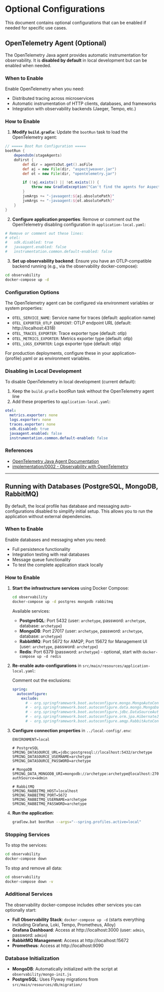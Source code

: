 # Optional Configurations

This document contains optional configurations that can be enabled if needed for specific use cases.

## OpenTelemetry Agent (Optional)

The OpenTelemetry Java agent provides automatic instrumentation for observability. It is **disabled by default** in local development but can be enabled when needed.

### When to Enable

Enable OpenTelemetry when you need:
- Distributed tracing across microservices
- Automatic instrumentation of HTTP clients, databases, and frameworks
- Integration with observability backends (Jaeger, Tempo, etc.)

### How to Enable

1. **Modify `build.gradle`**: Update the `bootRun` task to load the OpenTelemetry agent:

```groovy
// ===== Boot Run Configuration =====
bootRun {
    dependsOn(stageAgents)
    doFirst {
        def dir = agentsOut.get().asFile
        def aj = new File(dir, "aspectjweaver.jar")
        def ot = new File(dir, "opentelemetry.jar")

        if (!aj.exists() || !ot.exists()) {
            throw new GradleException("Can't find the agents for AspectJ/OpenTelemetry.")
        }
        jvmArgs += "-javaagent:${aj.absolutePath}"
        jvmArgs += "-javaagent:${ot.absolutePath}"
    }
}
```

2. **Configure application properties**: Remove or comment out the OpenTelemetry disabling configuration in `application-local.yaml`:

```yaml
# Remove or comment out these lines:
# otel:
#   sdk.disabled: true
#   javaagent.enabled: false
#   instrumentation.common.default-enabled: false
```

3. **Set up observability backend**: Ensure you have an OTLP-compatible backend running (e.g., via the observability docker-compose):

```bash
cd observability
docker-compose up -d
```

### Configuration Options

The OpenTelemetry agent can be configured via environment variables or system properties:

- `OTEL_SERVICE_NAME`: Service name for traces (default: application name)
- `OTEL_EXPORTER_OTLP_ENDPOINT`: OTLP endpoint URL (default: http://localhost:4318)
- `OTEL_TRACES_EXPORTER`: Trace exporter type (default: otlp)
- `OTEL_METRICS_EXPORTER`: Metrics exporter type (default: otlp)
- `OTEL_LOGS_EXPORTER`: Logs exporter type (default: otlp)

For production deployments, configure these in your application-{profile}.yaml or as environment variables.

### Disabling in Local Development

To disable OpenTelemetry in local development (current default):

1. Keep the `build.gradle` bootRun task without the OpenTelemetry agent line
2. Add these properties to `application-local.yaml`:

```yaml
otel:
  metrics.exporter: none
  logs.exporter: none
  traces.exporter: none
  sdk.disabled: true
  javaagent.enabled: false
  instrumentation.common.default-enabled: false
```

### References

- [OpenTelemetry Java Agent Documentation](https://opentelemetry.io/docs/languages/java/automatic/)
- [implementation/0002 - Observability with OpenTelemetry](adr/implementation/0002-observability-with-opentelemetry.md)

---

## Running with Databases (PostgreSQL, MongoDB, RabbitMQ)

By default, the local profile has database and messaging auto-configurations disabled to simplify initial setup. This allows you to run the application without external dependencies.

### When to Enable

Enable databases and messaging when you need:
- Full persistence functionality
- Integration testing with real databases
- Message queue functionality
- To test the complete application stack locally

### How to Enable

1. **Start the infrastructure services** using Docker Compose:
   ```bash
   cd observability
   docker-compose up -d postgres mongodb rabbitmq
   ```

   Available services:
   - **PostgreSQL**: Port 5432 (user: `archetype`, password: `archetype`, database: `archetype`)
   - **MongoDB**: Port 27017 (user: `archetype`, password: `archetype`, database: `archetype`)
   - **RabbitMQ**: Port 5672 for AMQP, Port 15672 for Management UI (user: `archetype`, password: `archetype`)
   - **Redis**: Port 6379 (password: `archetype`) - optional, start with `docker-compose up -d redis`

2. **Re-enable auto-configurations** in `src/main/resources/application-local.yaml`:
   
   Comment out the exclusions:
   ```yaml
   spring:
     autoconfigure:
       exclude:
         # - org.springframework.boot.autoconfigure.mongo.MongoAutoConfiguration
         # - org.springframework.boot.autoconfigure.data.mongo.MongoDataAutoConfiguration
         # - org.springframework.boot.autoconfigure.jdbc.DataSourceAutoConfiguration
         # - org.springframework.boot.autoconfigure.orm.jpa.HibernateJpaAutoConfiguration
         # - org.springframework.boot.autoconfigure.amqp.RabbitAutoConfiguration
   ```

3. **Configure connection properties** in `../local-config/.env`:
   ```properties
   ENVIRONMENT=local
   
   # PostgreSQL
   SPRING_DATASOURCE_URL=jdbc:postgresql://localhost:5432/archetype
   SPRING_DATASOURCE_USERNAME=archetype
   SPRING_DATASOURCE_PASSWORD=archetype
   
   # MongoDB
   SPRING_DATA_MONGODB_URI=mongodb://archetype:archetype@localhost:27017/archetype?authSource=admin
   
   # RabbitMQ
   SPRING_RABBITMQ_HOST=localhost
   SPRING_RABBITMQ_PORT=5672
   SPRING_RABBITMQ_USERNAME=archetype
   SPRING_RABBITMQ_PASSWORD=archetype
   ```

4. **Run the application**:
   ```bash
   gradlew.bat bootRun --args="--spring.profiles.active=local"
   ```

### Stopping Services

To stop the services:
```bash
cd observability
docker-compose down
```

To stop and remove all data:
```bash
cd observability
docker-compose down -v
```

### Additional Services

The observability docker-compose includes other services you can optionally start:
- **Full Observability Stack**: `docker-compose up -d` (starts everything including Grafana, Loki, Tempo, Prometheus, Alloy)
- **Grafana Dashboard**: Access at http://localhost:3000 (user: `admin`, password: `admin`)
- **RabbitMQ Management**: Access at http://localhost:15672
- **Prometheus**: Access at http://localhost:9090

### Database Initialization

- **MongoDB**: Automatically initialized with the script at `observability/mongo-init.js`
- **PostgreSQL**: Uses Flyway migrations from `src/main/resources/db/migration/`
